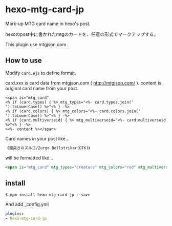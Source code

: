 # hexo-mtg-card-jp

Mark-up MTG card name in hexo's post.

hexoのpost中に書かれたmtgのカードを、任意の形式でマークアップする。

This plugin use mtgjson.com .

## How to use

Modify `card.ejs` to define format.

card.xxx is card data from mtgjson.com ( http://mtgjson.com/ ).
content is original card name from your post.

```ejs
<span is="mtg_card"
<% if (card.types) { %> mtg_types="<%- card.types.join(' ').toLowerCase() %>"<% } -%>
<% if (card.colors) { %> mtg_colors="<%- card.colors.join(' ').toLowerCase() %>"<% } -%>
<% if (card.multiverseid) { %> mtg_multiverseid="<%- card.multiverseid %>"<% } -%>
><%- content %></span>
```

Card names in your post like... 

```markdown
《鐘突きのズルゴ/Zurgo Bellstriker(DTK)》
```

will be formatted like...

```html
<span is="mtg_card" mtg_types="creature" mtg_colors="red" mtg_multiverseid="394748">《鐘突きのズルゴ/Zurgo Bellstriker(DTK)》</span>
```

## install

```shell
$ npm install hexo-mtg-card-jp --save
```

And add _config.yml

```yaml
plugins:
- hexo-mtg-card-jp
```
